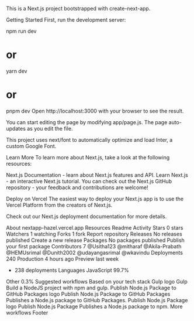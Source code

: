This is a Next.js project bootstrapped with create-next-app.

Getting Started
First, run the development server:

npm run dev
# or
yarn dev
# or
pnpm dev
Open http://localhost:3000 with your browser to see the result.

You can start editing the page by modifying app/page.js. The page auto-updates as you edit the file.

This project uses next/font to automatically optimize and load Inter, a custom Google Font.

Learn More
To learn more about Next.js, take a look at the following resources:

Next.js Documentation - learn about Next.js features and API.
Learn Next.js - an interactive Next.js tutorial.
You can check out the Next.js GitHub repository - your feedback and contributions are welcome!

Deploy on Vercel
The easiest way to deploy your Next.js app is to use the Vercel Platform from the creators of Next.js.

Check out our Next.js deployment documentation for more details.

About
nextapp-hazel.vercel.app
Resources
 Readme
 Activity
Stars
 0 stars
Watchers
 1 watching
Forks
 1 fork
Report repository
Releases
No releases published
Create a new release
Packages
No packages published
Publish your first package
Contributors
7
@Usitha123
@mitharaf
@Akila-Prabath
@HEMUsrimal
@Dunith2002
@udayangasrimal
@wkavindu
Deployments
240
 Production 4 hours ago
 Preview last week
+ 238 deployments
Languages
JavaScript
99.7%
 
Other
0.3%
Suggested workflows
Based on your tech stack
Gulp logo
Gulp
Build a NodeJS project with npm and gulp.
Publish Node.js Package to GitHub Packages logo
Publish Node.js Package to GitHub Packages
Publishes a Node.js package to GitHub Packages.
Publish Node.js Package logo
Publish Node.js Package
Publishes a Node.js package to npm.
More workflows
Footer
